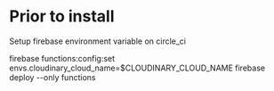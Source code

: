 # Prior to install

Setup firebase environment variable on circle_ci

firebase functions:config:set envs.cloudinary_cloud_name=$CLOUDINARY_CLOUD_NAME
firebase deploy --only functions
